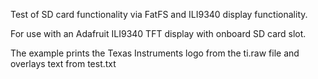 Test of SD card functionality via FatFS and ILI9340 display functionality.

For use with an Adafruit ILI9340 TFT display with onboard SD card slot.

The example prints the Texas Instruments logo from the ti.raw file and overlays text from test.txt
